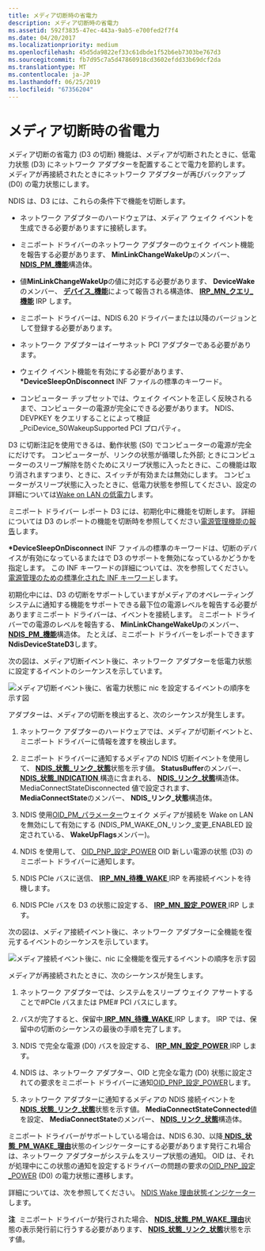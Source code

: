 ```yaml
---
title: メディア切断時の省電力
description: メディア切断時の省電力
ms.assetid: 592f3835-47ec-443a-9ab5-e700fed2f7f4
ms.date: 04/20/2017
ms.localizationpriority: medium
ms.openlocfilehash: 45d5da9822ef33c61dbde1f52b6eb7303be767d3
ms.sourcegitcommit: fb7d95c7a5d47860918cd3602efdd33b69dcf2da
ms.translationtype: MT
ms.contentlocale: ja-JP
ms.lasthandoff: 06/25/2019
ms.locfileid: "67356204"
---
```

# <a name="low-power-on-media-disconnect"></a>メディア切断時の省電力





メディア切断の省電力 (D3 の切断) 機能は、メディアが切断されたときに、低電力状態 (D3) にネットワーク アダプターを配置することで電力を節約します。 メディアが再接続されたときにネットワーク アダプターが再びバックアップ (D0) の電力状態にします。

NDIS は、D3 には、これらの条件下で機能を切断します。

-   ネットワーク アダプターのハードウェアは、メディア ウェイク イベントを生成できる必要がありますに接続します。

-   ミニポート ドライバーのネットワーク アダプターのウェイク イベント機能を報告する必要があります、 **MinLinkChangeWakeUp**のメンバー、 [ **NDIS\_PM\_機能**](https://docs.microsoft.com/windows-hardware/drivers/ddi/content/ntddndis/ns-ntddndis-_ndis_pm_capabilities)構造体。

-   値**MinLinkChangeWakeUp**の値に対応する必要があります、 **DeviceWake**のメンバー、 [**デバイス\_機能**](https://docs.microsoft.com/windows-hardware/drivers/ddi/content/wdm/ns-wdm-_device_capabilities)によって報告される構造体、 [ **IRP\_MN\_クエリ\_機能**](https://docs.microsoft.com/windows-hardware/drivers/kernel/irp-mn-query-capabilities) IRP します。

-   ミニポート ドライバーは、NDIS 6.20 ドライバーまたは以降のバージョンとして登録する必要があります。

-   ネットワーク アダプターはイーサネット PCI アダプターである必要があります。

-   ウェイク イベント機能を有効にする必要があります、  **\*DeviceSleepOnDisconnect** INF ファイルの標準のキーワード。

-   コンピューター チップセットでは、ウェイク イベントを正しく反映されるまで、コンピューターの電源が完全にできる必要があります。 NDIS、DEVPKEY をクエリすることによって検証\_PciDevice\_S0WakeupSupported PCI プロパティ。

D3 に切断注記を使用できるは、動作状態 (S0) でコンピューターの電源が完全にだけです。 コンピューターが、リンクの状態が循環した外部; ときにコンピューターのスリープ解除を防ぐためにスリープ状態に入ったときに、この機能は取り消されますつまり、ときに、スイッチが有効または無効にします。 コンピューターがスリープ状態に入ったときに、低電力状態を参照してください、設定の詳細については[Wake on LAN の低電力](low-power-for-wake-on-lan.md)します。

ミニポート ドライバー レポート D3 には、初期化中に機能を切断します。 詳細については D3 のレポートの機能を切断時を参照してください[電源管理機能の報告](reporting-power-management-capabilities.md)します。

**\*DeviceSleepOnDisconnect** INF ファイルの標準のキーワードは、切断のデバイスが有効になっているまたはで D3 のサポートを無効になっているかどうかを指定します。 この INF キーワードの詳細については、次を参照してください。[電源管理のための標準化された INF キーワード](standardized-inf-keywords-for-power-management.md)します。

初期化中には、D3 の切断をサポートしていますがメディアのオペレーティング システムに通知する機能をサポートできる最下位の電源レベルを報告する必要がありますミニポート ドライバーは、イベントを接続します。 ミニポート ドライバーでの電源のレベルを報告する、 **MinLinkChangeWakeUp**のメンバー、 [ **NDIS\_PM\_機能**](https://docs.microsoft.com/windows-hardware/drivers/ddi/content/ntddndis/ns-ntddndis-_ndis_pm_capabilities)構造体。 たとえば、ミニポート ドライバーをレポートできます**NdisDeviceStateD3**します。

次の図は、メディア切断イベント後に、ネットワーク アダプターを低電力状態に設定するイベントのシーケンスを示しています。

![メディア切断イベント後に、省電力状態に nic を設定するイベントの順序を示す図](images/d3ondisconnect.png)

アダプターは、メディアの切断を検出すると、次のシーケンスが発生します。

1.  ネットワーク アダプターのハードウェアでは、メディアが切断イベントと、ミニポート ドライバーに情報を渡すを検出します。

2.  ミニポート ドライバーに通知するメディアの NDIS 切断イベントを使用して、 [ **NDIS\_状態\_リンク\_状態**](https://docs.microsoft.com/windows-hardware/drivers/network/ndis-status-link-state)状態を示す値。 **StatusBuffer**のメンバー、 [ **NDIS\_状態\_INDICATION** ](https://docs.microsoft.com/windows-hardware/drivers/ddi/content/ndis/ns-ndis-_ndis_status_indication)構造に含まれる、 [ **NDIS\_リンク\_状態**](https://docs.microsoft.com/windows-hardware/drivers/ddi/content/ntddndis/ns-ntddndis-_ndis_link_state)構造体。 MediaConnectStateDisconnected 値で設定されます、 **MediaConnectState**のメンバー、 **NDIS\_リンク\_状態**構造体。

3.  NDIS 使用[OID\_PM\_パラメーター](https://docs.microsoft.com/windows-hardware/drivers/network/oid-pm-parameters)ウェイク メディアが接続を Wake on LAN を無効にして有効にする (NDIS\_PM\_WAKE\_ON\_リンク\_変更\_ENABLED 設定されている、 **WakeUpFlags**メンバー)。

4.  NDIS を使用して、 [OID\_PNP\_設定\_POWER](https://docs.microsoft.com/windows-hardware/drivers/network/oid-pnp-set-power) OID 新しい電源の状態 (D3) のミニポート ドライバーに通知します。

5.  NDIS PCIe バスに送信、 [ **IRP\_MN\_待機\_WAKE** ](https://docs.microsoft.com/windows-hardware/drivers/kernel/irp-mn-wait-wake) IRP を再接続イベントを待機します。

6.  NDIS PCIe バスを D3 の状態に設定する、 [ **IRP\_MN\_設定\_POWER** ](https://docs.microsoft.com/windows-hardware/drivers/kernel/irp-mn-set-power) IRP します。

次の図は、メディア接続イベント後に、ネットワーク アダプターに全機能を復元するイベントのシーケンスを示しています。

![メディア接続イベント後に、nic に全機能を復元するイベントの順序を示す図](images/d0onconnect.png)

メディアが再接続されたときに、次のシーケンスが発生します。

1.  ネットワーク アダプターでは、システムをスリープ ウェイク アサートすることで\#PCIe バスまたは PME\# PCI バスにします。

2.  バスが完了すると、保留中[ **IRP\_MN\_待機\_WAKE** ](https://docs.microsoft.com/windows-hardware/drivers/kernel/irp-mn-wait-wake) IRP します。 IRP では、保留中の切断のシーケンスの最後の手順を完了します。

3.  NDIS で完全な電源 (D0) バスを設定する、 [ **IRP\_MN\_設定\_POWER** ](https://docs.microsoft.com/windows-hardware/drivers/kernel/irp-mn-set-power) IRP します。

4.  NDIS は、ネットワーク アダプター、OID と完全な電力 (D0) 状態に設定されての要求をミニポート ドライバーに通知[OID\_PNP\_設定\_POWER](https://docs.microsoft.com/windows-hardware/drivers/network/oid-pnp-set-power)します。

5.  ネットワーク アダプターに通知するメディアの NDIS 接続イベントを[ **NDIS\_状態\_リンク\_状態**](https://docs.microsoft.com/windows-hardware/drivers/network/ndis-status-link-state)状態を示す値。 **MediaConnectStateConnected**値を設定、 **MediaConnectState**のメンバー、 [ **NDIS\_リンク\_状態**](https://docs.microsoft.com/windows-hardware/drivers/ddi/content/ntddndis/ns-ntddndis-_ndis_link_state)構造体。

ミニポート ドライバーがサポートしている場合は、NDIS 6.30、以降[ **NDIS\_状態\_PM\_WAKE\_理由**](https://docs.microsoft.com/windows-hardware/drivers/network/ndis-status-pm-wake-reason)状態のインジケーターにする必要があります発行これ場合は、ネットワーク アダプターがシステムをスリープ状態の通知。 OID は、それが処理中にこの状態の通知を設定するドライバーの問題の要求の[OID\_PNP\_設定\_POWER](https://docs.microsoft.com/windows-hardware/drivers/network/oid-pnp-set-power) (D0) の電力状態に遷移します。

詳細については、次を参照してください。 [NDIS Wake 理由状態インジケーター](ndis-wake-reason-status-indications.md)します。

**注**  ミニポート ドライバーが発行された場合、 [ **NDIS\_状態\_PM\_WAKE\_理由**](https://docs.microsoft.com/windows-hardware/drivers/network/ndis-status-pm-wake-reason)状態の表示発行前に行うする必要があります、 [ **NDIS\_状態\_リンク\_状態**](https://docs.microsoft.com/windows-hardware/drivers/network/ndis-status-link-state)状態を示す値。

 

 

 





